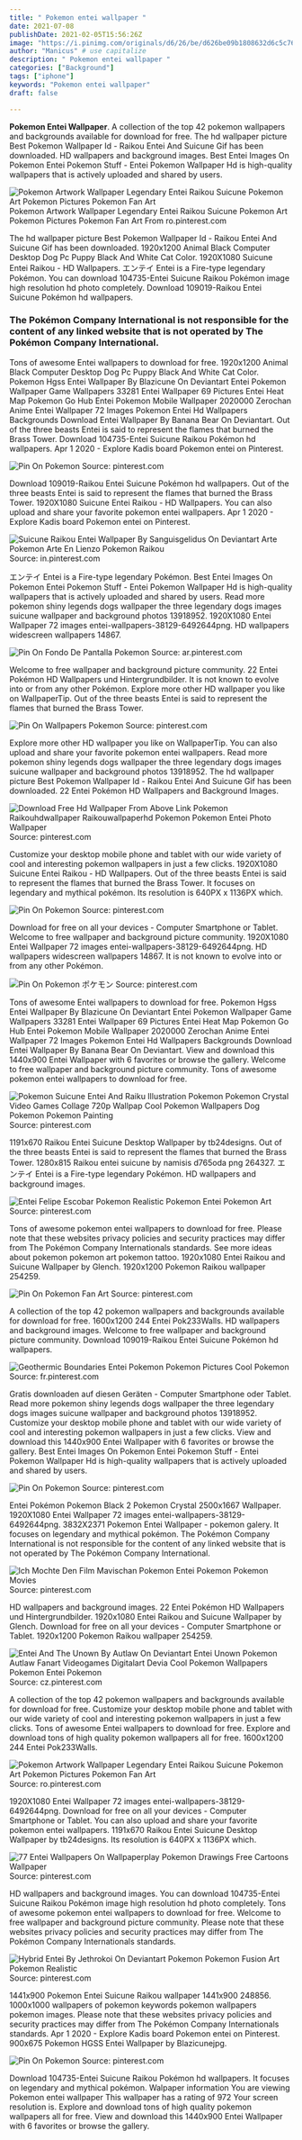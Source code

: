 ```yaml
---
title: " Pokemon entei wallpaper "
date: 2021-07-08
publishDate: 2021-02-05T15:56:26Z
image: "https://i.pinimg.com/originals/d6/26/be/d626be09b1808632d6c5c76b10015a45.png"
author: "Manicus" # use capitalize
description: " Pokemon entei wallpaper "
categories: ["Background"]
tags: ["iphone"]
keywords: "Pokemon entei wallpaper"
draft: false

---
```



**Pokemon Entei Wallpaper**. A collection of the top 42 pokemon wallpapers and backgrounds available for download for free. The hd wallpaper picture Best Pokemon Wallpaper Id - Raikou Entei And Suicune Gif has been downloaded. HD wallpapers and background images. Best Entei Images On Pokemon Entei Pokemon Stuff - Entei Pokemon Wallpaper Hd is high-quality wallpapers that is actively uploaded and shared by users.

![Pokemon Artwork Wallpaper Legendary Entei Raikou Suicune Pokemon Art Pokemon Pictures Pokemon Fan Art](https://i.pinimg.com/originals/0e/09/a8/0e09a8aa2b726274be49cb554d2c124d.jpg "Pokemon Artwork Wallpaper Legendary Entei Raikou Suicune Pokemon Art Pokemon Pictures Pokemon Fan Art")
Pokemon Artwork Wallpaper Legendary Entei Raikou Suicune Pokemon Art Pokemon Pictures Pokemon Fan Art From ro.pinterest.com


The hd wallpaper picture Best Pokemon Wallpaper Id - Raikou Entei And Suicune Gif has been downloaded. 1920x1200 Animal Black Computer Desktop Dog Pc Puppy Black And White Cat Color. 1920X1080 Suicune Entei Raikou - HD Wallpapers. エンテイ Entei is a Fire-type legendary Pokémon. You can download 104735-Entei Suicune Raikou Pokémon image high resolution hd photo completely. Download 109019-Raikou Entei Suicune Pokémon hd wallpapers.

### The Pokémon Company International is not responsible for the content of any linked website that is not operated by The Pokémon Company International.

Tons of awesome Entei wallpapers to download for free. 1920x1200 Animal Black Computer Desktop Dog Pc Puppy Black And White Cat Color. Pokemon Hgss Entei Wallpaper By Blazicune On Deviantart Entei Pokemon Wallpaper Game Wallpapers 33281 Entei Wallpaper 69 Pictures Entei Heat Map Pokemon Go Hub Entei Pokemon Mobile Wallpaper 2020000 Zerochan Anime Entei Wallpaper 72 Images Pokemon Entei Hd Wallpapers Backgrounds Download Entei Wallpaper By Banana Bear On Deviantart. Out of the three beasts Entei is said to represent the flames that burned the Brass Tower. Download 104735-Entei Suicune Raikou Pokémon hd wallpapers. Apr 1 2020 - Explore Kadis board Pokemon entei on Pinterest.


![Pin On Pokemon](https://i.pinimg.com/originals/ac/2f/7c/ac2f7c6a6dde88019728b560cd5e97a4.jpg "Pin On Pokemon")
Source: pinterest.com

Download 109019-Raikou Entei Suicune Pokémon hd wallpapers. Out of the three beasts Entei is said to represent the flames that burned the Brass Tower. 1920X1080 Suicune Entei Raikou - HD Wallpapers. You can also upload and share your favorite pokemon entei wallpapers. Apr 1 2020 - Explore Kadis board Pokemon entei on Pinterest.

![Suicune Raikou Entei Wallpaper By Sanguisgelidus On Deviantart Arte Pokemon Arte En Lienzo Pokemon Raikou](https://i.pinimg.com/originals/1e/43/88/1e4388d9a648de663b4d4170ed99d52d.jpg "Suicune Raikou Entei Wallpaper By Sanguisgelidus On Deviantart Arte Pokemon Arte En Lienzo Pokemon Raikou")
Source: in.pinterest.com

エンテイ Entei is a Fire-type legendary Pokémon. Best Entei Images On Pokemon Entei Pokemon Stuff - Entei Pokemon Wallpaper Hd is high-quality wallpapers that is actively uploaded and shared by users. Read more pokemon shiny legends dogs wallpaper the three legendary dogs images suicune wallpaper and background photos 13918952. 1920X1080 Entei Wallpaper 72 images entei-wallpapers-38129-6492644png. HD wallpapers widescreen wallpapers 14867.

![Pin On Fondo De Pantalla Pokemon](https://i.pinimg.com/originals/cf/1f/a3/cf1fa3ce7cc8429e1a276f3717d6931e.jpg "Pin On Fondo De Pantalla Pokemon")
Source: ar.pinterest.com

Welcome to free wallpaper and background picture community. 22 Entei Pokémon HD Wallpapers und Hintergrundbilder. It is not known to evolve into or from any other Pokémon. Explore more other HD wallpaper you like on WallpaperTip. Out of the three beasts Entei is said to represent the flames that burned the Brass Tower.

![Pin On Wallpapers Pokemon](https://i.pinimg.com/originals/93/4a/00/934a008b2a366fb0fd39e210c606064e.jpg "Pin On Wallpapers Pokemon")
Source: pinterest.com

Explore more other HD wallpaper you like on WallpaperTip. You can also upload and share your favorite pokemon entei wallpapers. Read more pokemon shiny legends dogs wallpaper the three legendary dogs images suicune wallpaper and background photos 13918952. The hd wallpaper picture Best Pokemon Wallpaper Id - Raikou Entei And Suicune Gif has been downloaded. 22 Entei Pokémon HD Wallpapers and Background Images.

![Download Free Hd Wallpaper From Above Link Pokemon Raikouhdwallpaper Raikouwallpaperhd Pokemon Pokemon Entei Photo Wallpaper](https://i.pinimg.com/736x/e9/b1/19/e9b11994edd6038ac737fe9b0d91f722.jpg "Download Free Hd Wallpaper From Above Link Pokemon Raikouhdwallpaper Raikouwallpaperhd Pokemon Pokemon Entei Photo Wallpaper")
Source: pinterest.com

Customize your desktop mobile phone and tablet with our wide variety of cool and interesting pokemon wallpapers in just a few clicks. 1920X1080 Suicune Entei Raikou - HD Wallpapers. Out of the three beasts Entei is said to represent the flames that burned the Brass Tower. It focuses on legendary and mythical pokémon. Its resolution is 640PX x 1136PX which.

![Pin On Pokemon](https://i.pinimg.com/originals/0c/a7/42/0ca74271abbb4b4fbb9249f04059e64e.jpg "Pin On Pokemon")
Source: pinterest.com

Download for free on all your devices - Computer Smartphone or Tablet. Welcome to free wallpaper and background picture community. 1920X1080 Entei Wallpaper 72 images entei-wallpapers-38129-6492644png. HD wallpapers widescreen wallpapers 14867. It is not known to evolve into or from any other Pokémon.

![Pin On Pokemon ポケモン](https://i.pinimg.com/originals/9a/74/83/9a7483736be4e852e7efd20a1a1f08c1.jpg "Pin On Pokemon ポケモン")
Source: pinterest.com

Tons of awesome Entei wallpapers to download for free. Pokemon Hgss Entei Wallpaper By Blazicune On Deviantart Entei Pokemon Wallpaper Game Wallpapers 33281 Entei Wallpaper 69 Pictures Entei Heat Map Pokemon Go Hub Entei Pokemon Mobile Wallpaper 2020000 Zerochan Anime Entei Wallpaper 72 Images Pokemon Entei Hd Wallpapers Backgrounds Download Entei Wallpaper By Banana Bear On Deviantart. View and download this 1440x900 Entei Wallpaper with 6 favorites or browse the gallery. Welcome to free wallpaper and background picture community. Tons of awesome pokemon entei wallpapers to download for free.

![Pokemon Suicune Entei And Raiku Illustration Pokemon Pokemon Crystal Video Games Collage 720p Wallpap Cool Pokemon Wallpapers Dog Pokemon Pokemon Painting](https://i.pinimg.com/originals/58/88/ff/5888ff720a8a1f8fe45e29d14688ba66.jpg "Pokemon Suicune Entei And Raiku Illustration Pokemon Pokemon Crystal Video Games Collage 720p Wallpap Cool Pokemon Wallpapers Dog Pokemon Pokemon Painting")
Source: pinterest.com

1191x670 Raikou Entei Suicune Desktop Wallpaper by tb24designs. Out of the three beasts Entei is said to represent the flames that burned the Brass Tower. 1280x815 Raikou entei suicune by namisis d765oda png 264327. エンテイ Entei is a Fire-type legendary Pokémon. HD wallpapers and background images.

![Entei Felipe Escobar Pokemon Realistic Pokemon Entei Pokemon Art](https://i.pinimg.com/originals/0e/ff/67/0eff679dc9e153b921d6bc543b03d2fb.jpg "Entei Felipe Escobar Pokemon Realistic Pokemon Entei Pokemon Art")
Source: pinterest.com

Tons of awesome pokemon entei wallpapers to download for free. Please note that these websites privacy policies and security practices may differ from The Pokémon Company Internationals standards. See more ideas about pokemon pokemon art pokemon tattoo. 1920x1080 Entei Raikou and Suicune Wallpaper by Glench. 1920x1200 Pokemon Raikou wallpaper 254259.

![Pin On Pokemon Fan Art](https://i.pinimg.com/originals/17/3f/7d/173f7d38d4fc7d60c3770cb4fbeb2a6a.jpg "Pin On Pokemon Fan Art")
Source: pinterest.com

A collection of the top 42 pokemon wallpapers and backgrounds available for download for free. 1600x1200 244 Entei Pok233Walls. HD wallpapers and background images. Welcome to free wallpaper and background picture community. Download 109019-Raikou Entei Suicune Pokémon hd wallpapers.

![Geothermic Boundaries Entei Pokemon Pokemon Pictures Cool Pokemon](https://i.pinimg.com/originals/26/84/26/268426e27b28ddb6d3a050c11a18dc15.jpg "Geothermic Boundaries Entei Pokemon Pokemon Pictures Cool Pokemon")
Source: fr.pinterest.com

Gratis downloaden auf diesen Geräten - Computer Smartphone oder Tablet. Read more pokemon shiny legends dogs wallpaper the three legendary dogs images suicune wallpaper and background photos 13918952. Customize your desktop mobile phone and tablet with our wide variety of cool and interesting pokemon wallpapers in just a few clicks. View and download this 1440x900 Entei Wallpaper with 6 favorites or browse the gallery. Best Entei Images On Pokemon Entei Pokemon Stuff - Entei Pokemon Wallpaper Hd is high-quality wallpapers that is actively uploaded and shared by users.

![Pin On Pokemon](https://i.pinimg.com/originals/3a/1e/3a/3a1e3ab6e3af69151dde19b626ac5ac7.jpg "Pin On Pokemon")
Source: pinterest.com

Entei Pokémon Pokemon Black 2 Pokemon Crystal 2500x1667 Wallpaper. 1920X1080 Entei Wallpaper 72 images entei-wallpapers-38129-6492644png. 3832X2371 Pokemon Entei Wallpaper - pokemon galery. It focuses on legendary and mythical pokémon. The Pokémon Company International is not responsible for the content of any linked website that is not operated by The Pokémon Company International.

![Ich Mochte Den Film Mavischan Pokemon Entei Pokemon Pokemon Movies](https://i.pinimg.com/736x/78/ab/e0/78abe0fb9272f31708e91518b3918d5c.jpg "Ich Mochte Den Film Mavischan Pokemon Entei Pokemon Pokemon Movies")
Source: pinterest.com

HD wallpapers and background images. 22 Entei Pokémon HD Wallpapers und Hintergrundbilder. 1920x1080 Entei Raikou and Suicune Wallpaper by Glench. Download for free on all your devices - Computer Smartphone or Tablet. 1920x1200 Pokemon Raikou wallpaper 254259.

![Entei And The Unown By Autlaw On Deviantart Entei Unown Pokemon Autlaw Fanart Videogames Digitalart Devia Cool Pokemon Wallpapers Pokemon Entei Pokemon](https://i.pinimg.com/originals/57/5b/70/575b704d175b8023717d68285b4a30f8.jpg "Entei And The Unown By Autlaw On Deviantart Entei Unown Pokemon Autlaw Fanart Videogames Digitalart Devia Cool Pokemon Wallpapers Pokemon Entei Pokemon")
Source: cz.pinterest.com

A collection of the top 42 pokemon wallpapers and backgrounds available for download for free. Customize your desktop mobile phone and tablet with our wide variety of cool and interesting pokemon wallpapers in just a few clicks. Tons of awesome Entei wallpapers to download for free. Explore and download tons of high quality pokemon wallpapers all for free. 1600x1200 244 Entei Pok233Walls.

![Pokemon Artwork Wallpaper Legendary Entei Raikou Suicune Pokemon Art Pokemon Pictures Pokemon Fan Art](https://i.pinimg.com/originals/0e/09/a8/0e09a8aa2b726274be49cb554d2c124d.jpg "Pokemon Artwork Wallpaper Legendary Entei Raikou Suicune Pokemon Art Pokemon Pictures Pokemon Fan Art")
Source: ro.pinterest.com

1920X1080 Entei Wallpaper 72 images entei-wallpapers-38129-6492644png. Download for free on all your devices - Computer Smartphone or Tablet. You can also upload and share your favorite pokemon entei wallpapers. 1191x670 Raikou Entei Suicune Desktop Wallpaper by tb24designs. Its resolution is 640PX x 1136PX which.

![77 Entei Wallpapers On Wallpaperplay Pokemon Drawings Free Cartoons Wallpaper](https://i.pinimg.com/originals/fa/d8/dd/fad8ddbf867547cbff7671b85e53855b.png "77 Entei Wallpapers On Wallpaperplay Pokemon Drawings Free Cartoons Wallpaper")
Source: pinterest.com

HD wallpapers and background images. You can download 104735-Entei Suicune Raikou Pokémon image high resolution hd photo completely. Tons of awesome pokemon entei wallpapers to download for free. Welcome to free wallpaper and background picture community. Please note that these websites privacy policies and security practices may differ from The Pokémon Company Internationals standards.

![Hybrid Entei By Jethrokoi On Deviantart Pokemon Pokemon Fusion Art Pokemon Realistic](https://i.pinimg.com/originals/03/00/2e/03002e5134906fe225600b59a3a1d57f.jpg "Hybrid Entei By Jethrokoi On Deviantart Pokemon Pokemon Fusion Art Pokemon Realistic")
Source: pinterest.com

1441x900 Pokemon Entei Suicune Raikou wallpaper 1441x900 248856. 1000x1000 wallpapers of pokemon keywords pokemon wallpapers pokemon images. Please note that these websites privacy policies and security practices may differ from The Pokémon Company Internationals standards. Apr 1 2020 - Explore Kadis board Pokemon entei on Pinterest. 900x675 Pokemon HGSS Entei Wallpaper by Blazicunejpg.

![Pin On Pokemon](https://i.pinimg.com/originals/d6/26/be/d626be09b1808632d6c5c76b10015a45.png "Pin On Pokemon")
Source: pinterest.com

Download 104735-Entei Suicune Raikou Pokémon hd wallpapers. It focuses on legendary and mythical pokémon. Walpaper information You are viewing Pokemon entei wallpaper This wallpaper has a rating of 972 Your screen resolution is. Explore and download tons of high quality pokemon wallpapers all for free. View and download this 1440x900 Entei Wallpaper with 6 favorites or browse the gallery.

